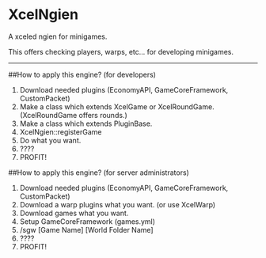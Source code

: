 # XcelNgien
A xceled ngien for minigames.

This offers checking players, warps, etc... for developing minigames.

----
##How to apply this engine? (for developers)

 1. Download needed plugins (EconomyAPI, GameCoreFramework, CustomPacket)
 2. Make a class which extends XcelGame or XcelRoundGame. (XcelRoundGame offers rounds.)
 3. Make a class which extends PluginBase.
 4. XcelNgien::registerGame
 5. Do what you want.
 6. ????
 7. PROFIT!
 
##How to apply this engine? (for server administrators)

 1. Download needed plugins (EconomyAPI, GameCoreFramework, CustomPacket)
 2. Download a warp plugins what you want. (or use XcelWarp)
 3. Download games what you want.
 4. Setup GameCoreFramework (games.yml)
 5. /sgw [Game Name] [World Folder Name]
 6. ????
 7. PROFIT!
